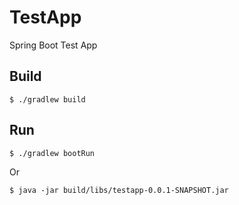 # TestApp
Spring Boot Test App

## Build
`$ ./gradlew build`

## Run
`$ ./gradlew bootRun`

Or 

`$ java -jar build/libs/testapp-0.0.1-SNAPSHOT.jar`
